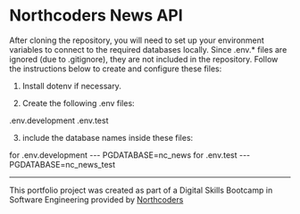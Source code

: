 # Northcoders News API


After cloning the repository, you will need to set up your environment variables to connect to the required databases locally.
Since .env.* files are ignored (due to .gitignore), they are not included in the repository. 
Follow the instructions below to create and configure these files:

1. Install dotenv if necessary.

2. Create the following .env files:

.env.development
.env.test

3. include the database names inside these files:

for .env.development --- PGDATABASE=nc_news
for .env.test --- PGDATABASE=nc_news_test

--- 

This portfolio project was created as part of a Digital Skills Bootcamp in Software Engineering provided by [Northcoders](https://northcoders.com/)
